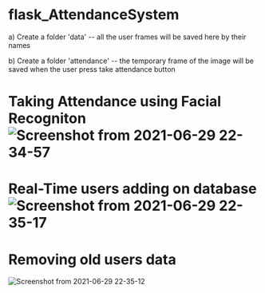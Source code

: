 # flask_AttendanceSystem

a) Create a folder 'data' 
-- all the user frames will be saved here by their names

b) Create a folder 'attendance'
-- the temporary frame of the image will be saved when the user press take attendance button



# Taking Attendance using Facial Recogniton![Screenshot from 2021-06-29 22-34-57](https://user-images.githubusercontent.com/48386064/123840548-117b1700-d92c-11eb-969c-8eaf586bb14b.png)

# Real-Time users adding on database![Screenshot from 2021-06-29 22-35-17](https://user-images.githubusercontent.com/48386064/123840639-33749980-d92c-11eb-9e89-d3fb46c38a98.png)

# Removing old users data
![Screenshot from 2021-06-29 22-35-12](https://user-images.githubusercontent.com/48386064/123840420-ed1f3a80-d92b-11eb-94f8-5c5c70e439ae.png)


